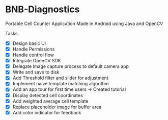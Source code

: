 # BNB-Diagnostics
Portable Cell Counter Application Made in Android using Java and OpenCV

Tasks

- [x] Design basic UI
- [x] Handle Permissions
- [x] Handle control flow 
- [x] Integrate OpenCV SDK
- [x] Delegate Image capture process to default camera app
- [x] Write and save to disk
- [x] Add Threshold filter and slider for adjustment
- [x] Implement naive template matching algorithm
- [x] Add an app tour for first time users -> Created tutorial
- [x] Display detected cell coordinates
- [x] Add weighted average cell template
- [x] Replace placeholder image for buffer area
- [x] Add color indicator for feedback
